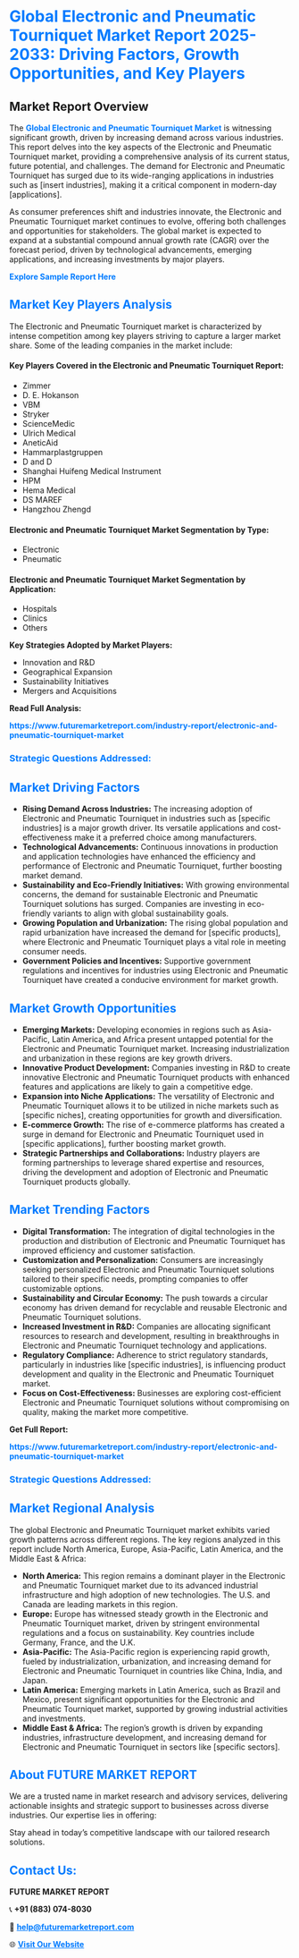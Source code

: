 <h1 style="color: #007BFF;">Global Electronic and Pneumatic Tourniquet Market Report 2025-2033: Driving Factors, Growth Opportunities, and Key Players</h1>

<section id="overview">
<h2>Market Report Overview</h2>
<p>The <a href="https://www.futuremarketreport.com/industry-report/electronic-and-pneumatic-tourniquet-market" style="color: #007BFF; text-decoration: none;"><strong>Global Electronic and Pneumatic Tourniquet Market</strong></a> is witnessing significant growth, driven by increasing demand across various industries. This report delves into the key aspects of the Electronic and Pneumatic Tourniquet market, providing a comprehensive analysis of its current status, future potential, and challenges. The demand for Electronic and Pneumatic Tourniquet has surged due to its wide-ranging applications in industries such as [insert industries], making it a critical component in modern-day [applications].</p>
<p>As consumer preferences shift and industries innovate, the Electronic and Pneumatic Tourniquet market continues to evolve, offering both challenges and opportunities for stakeholders. The global market is expected to expand at a substantial compound annual growth rate (CAGR) over the forecast period, driven by technological advancements, emerging applications, and increasing investments by major players.</p>
</section>

<section id="overview">
<p><a href="https://www.futuremarketreport.com/request-sample/reportId=78677" style="color: #007BFF; text-decoration: none;"><strong>Explore Sample Report Here</strong></a></p>
</section>

<section id="key-players">
<h2 style="color: #007BFF;">Market Key Players Analysis</h2>
<p>The Electronic and Pneumatic Tourniquet market is characterized by intense competition among key players striving to capture a larger market share. Some of the leading companies in the market include:</p>
<h4>Key Players Covered in the Electronic and Pneumatic Tourniquet Report:</h4>
<ul><li>Zimmer</li><li>D. E. Hokanson</li><li>VBM</li><li>Stryker</li><li>ScienceMedic</li><li>Ulrich Medical</li><li>AneticAid</li><li>Hammarplastgruppen</li><li>D and D</li><li>Shanghai Huifeng Medical Instrument</li><li>HPM</li><li>Hema Medical</li><li>DS MAREF</li><li>Hangzhou Zhengd</li></ul>
<h4>Electronic and Pneumatic Tourniquet Market Segmentation by Type:</h4>
<ul><li>Electronic</li><li>Pneumatic</li></ul>

<h4>Electronic and Pneumatic Tourniquet Market Segmentation by Application:</h4>
<ul><li>Hospitals</li><li>Clinics</li><li>Others</li></ul>
<p><strong>Key Strategies Adopted by Market Players:</strong></p>
<ul>
<li>Innovation and R&D</li>
<li>Geographical Expansion</li>
<li>Sustainability Initiatives</li>
<li>Mergers and Acquisitions</li>
</ul>
</section>

<section>
<p><strong>Read Full Analysis: </strong></p><a href="https://www.futuremarketreport.com/industry-report/electronic-and-pneumatic-tourniquet-market" style="color: #007BFF; text-decoration: none;"><strong>https://www.futuremarketreport.com/industry-report/electronic-and-pneumatic-tourniquet-market</strong></a>
<h3 style="color: #007BFF;">Strategic Questions Addressed:</h3>
</section>

<section id="driving-factors">
<h2 style="color: #007BFF;">Market Driving Factors</h2>
<ul>
<li><strong>Rising Demand Across Industries:</strong> The increasing adoption of Electronic and Pneumatic Tourniquet in industries such as [specific industries] is a major growth driver. Its versatile applications and cost-effectiveness make it a preferred choice among manufacturers.</li>
<li><strong>Technological Advancements:</strong> Continuous innovations in production and application technologies have enhanced the efficiency and performance of Electronic and Pneumatic Tourniquet, further boosting market demand.</li>
<li><strong>Sustainability and Eco-Friendly Initiatives:</strong> With growing environmental concerns, the demand for sustainable Electronic and Pneumatic Tourniquet solutions has surged. Companies are investing in eco-friendly variants to align with global sustainability goals.</li>
<li><strong>Growing Population and Urbanization:</strong> The rising global population and rapid urbanization have increased the demand for [specific products], where Electronic and Pneumatic Tourniquet plays a vital role in meeting consumer needs.</li>
<li><strong>Government Policies and Incentives:</strong> Supportive government regulations and incentives for industries using Electronic and Pneumatic Tourniquet have created a conducive environment for market growth.</li>
</ul>
</section>

<section id="growth-opportunities">
<h2 style="color: #007BFF;">Market Growth Opportunities</h2>
<ul>
<li><strong>Emerging Markets:</strong> Developing economies in regions such as Asia-Pacific, Latin America, and Africa present untapped potential for the Electronic and Pneumatic Tourniquet market. Increasing industrialization and urbanization in these regions are key growth drivers.</li>
<li><strong>Innovative Product Development:</strong> Companies investing in R&D to create innovative Electronic and Pneumatic Tourniquet products with enhanced features and applications are likely to gain a competitive edge.</li>
<li><strong>Expansion into Niche Applications:</strong> The versatility of Electronic and Pneumatic Tourniquet allows it to be utilized in niche markets such as [specific niches], creating opportunities for growth and diversification.</li>
<li><strong>E-commerce Growth:</strong> The rise of e-commerce platforms has created a surge in demand for Electronic and Pneumatic Tourniquet used in [specific applications], further boosting market growth.</li>
<li><strong>Strategic Partnerships and Collaborations:</strong> Industry players are forming partnerships to leverage shared expertise and resources, driving the development and adoption of Electronic and Pneumatic Tourniquet products globally.</li>
</ul>
</section>

<section id="trending-factors">
<h2 style="color: #007BFF;">Market Trending Factors</h2>
<ul>
<li><strong>Digital Transformation:</strong> The integration of digital technologies in the production and distribution of Electronic and Pneumatic Tourniquet has improved efficiency and customer satisfaction.</li>
<li><strong>Customization and Personalization:</strong> Consumers are increasingly seeking personalized Electronic and Pneumatic Tourniquet solutions tailored to their specific needs, prompting companies to offer customizable options.</li>
<li><strong>Sustainability and Circular Economy:</strong> The push towards a circular economy has driven demand for recyclable and reusable Electronic and Pneumatic Tourniquet solutions.</li>
<li><strong>Increased Investment in R&D:</strong> Companies are allocating significant resources to research and development, resulting in breakthroughs in Electronic and Pneumatic Tourniquet technology and applications.</li>
<li><strong>Regulatory Compliance:</strong> Adherence to strict regulatory standards, particularly in industries like [specific industries], is influencing product development and quality in the Electronic and Pneumatic Tourniquet market.</li>
<li><strong>Focus on Cost-Effectiveness:</strong> Businesses are exploring cost-efficient Electronic and Pneumatic Tourniquet solutions without compromising on quality, making the market more competitive.</li>
</ul>
</section>

<section>
<p><strong>Get Full Report: </strong></p><a href="https://www.futuremarketreport.com/industry-report/electronic-and-pneumatic-tourniquet-market" style="color: #007BFF; text-decoration: none;"><strong>https://www.futuremarketreport.com/industry-report/electronic-and-pneumatic-tourniquet-market</strong></a>
<h3 style="color: #007BFF;">Strategic Questions Addressed:</h3>
</section>


<section id="regional-analysis">
<h2 style="color: #007BFF;">Market Regional Analysis</h2>
<p>The global Electronic and Pneumatic Tourniquet market exhibits varied growth patterns across different regions. The key regions analyzed in this report include North America, Europe, Asia-Pacific, Latin America, and the Middle East & Africa:</p>
<ul>
<li><strong>North America:</strong> This region remains a dominant player in the Electronic and Pneumatic Tourniquet market due to its advanced industrial infrastructure and high adoption of new technologies. The U.S. and Canada are leading markets in this region.</li>
<li><strong>Europe:</strong> Europe has witnessed steady growth in the Electronic and Pneumatic Tourniquet market, driven by stringent environmental regulations and a focus on sustainability. Key countries include Germany, France, and the U.K.</li>
<li><strong>Asia-Pacific:</strong> The Asia-Pacific region is experiencing rapid growth, fueled by industrialization, urbanization, and increasing demand for Electronic and Pneumatic Tourniquet in countries like China, India, and Japan.</li>
<li><strong>Latin America:</strong> Emerging markets in Latin America, such as Brazil and Mexico, present significant opportunities for the Electronic and Pneumatic Tourniquet market, supported by growing industrial activities and investments.</li>
<li><strong>Middle East & Africa:</strong> The region’s growth is driven by expanding industries, infrastructure development, and increasing demand for Electronic and Pneumatic Tourniquet in sectors like [specific sectors].</li>
</ul>
</section>

<footer>
<h2 style="color: #007BFF;">About FUTURE MARKET REPORT</h2>
<p>We are a trusted name in market research and advisory services, delivering actionable insights and strategic support to businesses across diverse industries. Our expertise lies in offering:</p>

<p>Stay ahead in today’s competitive landscape with our tailored research solutions.</p>

<h2 style="color: #007BFF;">Contact Us:</h2>
<p><strong>FUTURE MARKET REPORT</strong></p>
<p>📞 <strong>+91 (883) 074-8030</strong></p>
<p>📧 <strong><a href="mailto:help@futuremarketreport.com" style="color: #007BFF;">help@futuremarketreport.com</a></strong></p>
<p>🌐 <strong><a href="https://www.futuremarketreport.com/" style="color: #007BFF;">Visit Our Website</a></strong></p>
</footer>